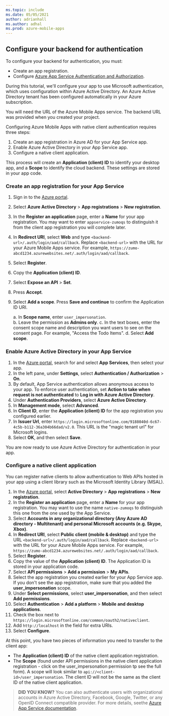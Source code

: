 ```yaml
---
ms.topic: include
ms.date: 05/05/2021
author: adrianhall
ms.author: adhal
ms.prod: azure-mobile-apps
---
```


## Configure your backend for authentication

To configure your backend for authentication, you must:

* Create an app registration.
* Configure [Azure App Service Authentication and Authorization](https://docs.microsoft.com/azure/app-service/configure-authentication-provider-aad#-configure-with-advanced-settings).

During this tutorial, we'll configure your app to use Microsoft authentication, which uses configuration within Azure Active Directory.  An Azure Active Directory tenant has been configured automatically in your Azure subscription.

You will need the URL of the Azure Mobile Apps service. The backend URL was provided when you created your project.

Configuring Azure Mobile Apps with native client authentication requires three steps:

1. Create an app registration in Azure AD for your App Service app.
2. Enable Azure Active Directory in your App Service app.
3. Configure a native client application.

This process will create an **Application (client) ID** to identify your desktop app, and a **Scope** to identify the cloud backend. These settings are stored in your app code.

### Create an app registration for your App Service

1. Sign in to the [Azure portal](https://portal.azure.com).
1. Select **Azure Active Directory** > **App registrations** > **New registration**.
1. In the **Register an application** page, enter a **Name** for your app registration.  You may want to enter `appservice-zumoqs` to distinguish it from the client app registration you will complete later.
1. In **Redirect URI**, select **Web** and type `<backend-url>/.auth/login/aad/callback`. Replace `<backend-url>` with the URL for your Azure Mobile Apps service. For example, `https://zumo-abcd1234.azurewebsites.net/.auth/login/aad/callback`.  
1. Select **Register**.
1. Copy the **Application (client) ID**.
1. Select **Expose an API** > **Set**.
1. Press **Accept**.
1. Select **Add a scope**.  Press **Save and continue** to confirm the Application ID URI.

    a. In **Scope name**, enter `user_impersonation`.  
    b. Leave the permission as **Admins only**.
    c. In the text boxes, enter the consent scope name and description you want users to see on the consent page.  For example, "Access the Todo Items".
    d. Select **Add scope**.

### Enable Azure Active Directory in your App Service

1. In the [Azure portal](https://portal.azure.com), search for and select **App Services**, then select your app.
1. In the left pane, under **Settings**, select **Authentication / Authorization** > **On**.
1. By default, App Service authentication allows anonymous access to your app.  To enforce user authentication, set **Action to take when request is not authenticated** to **Log in with Azure Active Directory**.
1. Under **Authentication Providers**, select **Azure Active Directory**.
1. In **Management mode**, select **Advanced**.
1. In **Client ID**, enter the **Application (client) ID** for the app registration you configured earlier.
1. In **Issuer Url**, enter `https://login.microsoftonline.com/9188040d-6c67-4c5b-b112-36a304b66dad/v2.0`.  This URL is the "magic tenant url" for Microsoft logins.
1. Select **OK**, and then select **Save**.

You are now ready to use Azure Active Directory for authentication in your app.

### Configure a native client application

You can register native clients to allow authentication to Web APIs hosted in your app using a client library such as the Microsoft Identity Library (MSAL).

1. In the [Azure portal](https://portal.azure.com), select **Active Directory** > **App registrations** > **New registration**.
1. In the **Register an application** page, enter a **Name** for your app registration.  You may want to use the name `native-zumoqs` to distinguish this one from the one used by the App Service.
1. Select **Accounts in any organizational directory (Any Azure AD directory - Multitenant) and personal Microsoft accounts (e.g. Skype, Xbox)**.
1. In **Redirect URI**, select **Public client (mobile & desktop)** and type the URL `<backend-url>/.auth/login/aad/callback`. Replace `<backend-url>` with the URL for your Azure Mobile Apps service. For example, `https://zumo-abcd1234.azurewebsites.net/.auth/login/aad/callback`.
1. Select **Register**.
1. Copy the value of the **Application (client) ID**. The Application ID is stored in your application code.
1. Select **API permissions** > **Add a permission** > **My APIs**.
1. Select the app registration you created earlier for your App Service app.  If you don't see the app registration, make sure that you added the **user_impersonation** scope.
1. Under **Select permissions**, select **user_impersonation**, and then select **Add permissions**.
1. Select **Authentication** > **Add a platform** > **Mobile and desktop applications**.
1. Check the box next to `https://login.microsoftonline.com/common/oauth2/nativeclient`.  
1. Add `http://localhost` in the field for extra URIs.
1. Select **Configure**.

At this point, you have two pieces of information you need to transfer to the client app:

* The **Application (client) ID** of the native client application registration.
* The **Scope** (found under API permissions in the native client application registration - click on the user_impersonation permission tp see the full form).  A scope will look similar to `api://<client-id>/user_impersonation`. The client ID will not be the same as the client ID of the native client application.

> **DID YOU KNOW?**
> You can also authenticate users with organizational accounts in Azure Active Directory, Facebook, Google, Twitter, or any OpenID Connect compatible provider.  For more details, seethe [Azure App Service documentation](https://docs.microsoft.com/azure/app-service/app-service-authentication-how-to).
